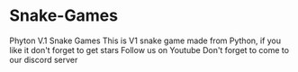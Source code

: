 # Snake-Games
Phyton V.1 Snake Games
This is V1 snake game made from Python, 
if you like it don't forget to get stars
Follow us on Youtube
Don't forget to come to our discord server
